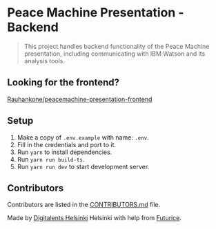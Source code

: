 # Peace Machine Presentation - Backend
> This project handles backend functionality of the Peace Machine presentation, including communicating with IBM Watson and its analysis tools.

## Looking for the frontend?

[Rauhankone/peacemachine-presentation-frontend](https://github.com/Rauhankone/peacemachine-presentation-frontend/)

## Setup

1.  Make a copy of `.env.example` with name: `.env`.
2.  Fill in the credentials and port to it.
3.  Run `yarn` to install dependencies.
4.  Run `yarn run build-ts`.
5.  Run `yarn run dev` to start development server.

## Contributors

Contributors are listed in the [CONTRIBUTORS.md](https://github.com/Rauhankone/peacemachine-presentation-frontend/commit/d10a386ccc20a5c93c715288a4a2d17a7bed9856) file.

Made by [Digitalents Helsinki](http://digitalents.munstadi.fi/en/) Helsinki with help from [Futurice](https://futurice.com/).